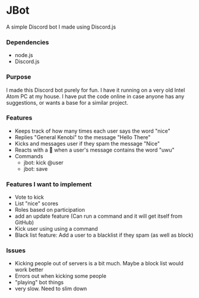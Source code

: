 # JBot
 A simple Discord bot I made using Discord.js

### Dependencies
- node.js
- Discord.js  

### Purpose

I made this Discord bot purely for fun. I have it running on a very old Intel Atom PC at my house. I have put the code online in case anyone has any suggestions, or wants a base for a similar project.

### Features
- Keeps track of how many times each user says the word "nice"
- Replies "General Kenobi" to the message "Hello There"
- Kicks and messages user if they spam the message "Nice"
- Reacts with a 🤮 when a user's message contains the word "uwu"
- Commands  
  + jbot: kick @user
  + jbot: save


### Features I want to implement

- Vote to kick
- List "nice" scores
- Roles based on participation
- add an update feature (Can run a command and it will get itself from GitHub)
- Kick user using using a command
- Black list feature: Add a user to a blacklist if they spam (as well as block)


### Issues

- Kicking people out of servers is a bit much. Maybe a block list would work better
- Errors out when kicking some people
- "playing" bot things
- very slow. Need to slim down

